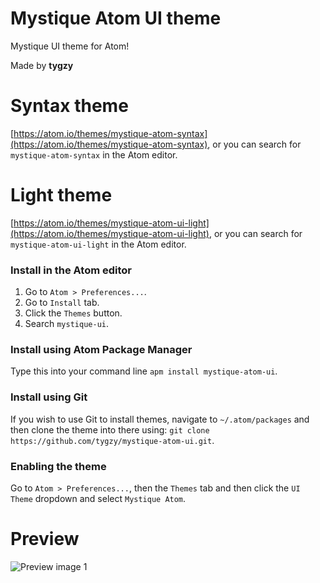 # Mystique Atom UI theme

Mystique UI theme for Atom!

Made by __tygzy__

# Syntax theme

[https://atom.io/themes/mystique-atom-syntax](https://atom.io/themes/mystique-atom-syntax), or you can search for `mystique-atom-syntax` in the Atom editor.

# Light theme

[https://atom.io/themes/mystique-atom-ui-light](https://atom.io/themes/mystique-atom-ui-light), or you can search for `mystique-atom-ui-light` in the Atom editor.

### Install in the Atom editor

1. Go to `Atom > Preferences...`.
2. Go to `Install` tab.
3. Click the `Themes` button.
4. Search `mystique-ui`.

### Install using Atom Package Manager

Type this into your command line `apm install mystique-atom-ui`.

### Install using Git

If you wish to use Git to install themes, navigate to `~/.atom/packages` and then clone the theme into there using: `git clone https://github.com/tygzy/mystique-atom-ui.git`.

### Enabling the theme

Go to `Atom > Preferences...`, then the `Themes` tab and then click the `UI Theme` dropdown and select `Mystique Atom`.

# Preview

![Preview image 1](https://i.imgur.com/JMdjKXJ.png)
